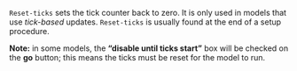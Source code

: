 `Reset-ticks` sets the tick counter back to zero. It is only used in models that use *tick-based* updates. `Reset-ticks` is usually found at the end of a setup procedure. 



**Note:** in some models, the **“disable until ticks start”** box will be checked on the **go** button; this means the ticks must be reset for the model to run. 

